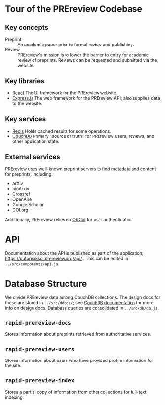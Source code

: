# Tour of the PREreview Codebase

## Key concepts

<dl>
  <dt>Preprint</dt>
  <dd>An academic paper prior to formal review and publishing.</dd>
  <dt>Review</dt>
  <dd>PREreview's mission is to lower the barrier to entry for academic review of preprints.
  Reviews can be requested and submitted via the website.</dd>
</dl>

## Key libraries

* [React](https://reactjs.org/) The UI framework for the PREreview website.
* [Express.js](https://expressjs.com/) The web framework for the PREreview API; also supplies data to the website.

## Key services
* [Redis](https://redis.io/) Holds cached results for some operations.
* [CouchDB](https://couchdb.apache.org/) Primary "source of truth" for PREreview users, reviews, and other application state.

## External services
PREreview uses well-known preprint servers to find metadata and content for preprints, including:

- arXiv
- bioArxiv
- Crossref
- OpenAire
- Google Scholar
- DOI.org

Additionally, PREreview relies on [ORCid](https://orcid.org/) for user authentication.

# API
Documentation about the API is published as part of the application; https://outbreaksci.prereview.org/api/ .
This can be edited in `../src/components/api.js`.

# Database Structure

We divide PREreview data among CouchDB collections.
The design docs for these are stored in `../src/ddocs/`; see [CouchDB documentation](https://docs.couchdb.org/en/stable/ddocs/index.html) for more info on design docs.
Database queries are consolidated in `../src/db/db.js`.

## `rapid-prereview-docs`
Stores information about preprints retrieved from authoritative services.

## `rapid-prereview-users`
Stores information about users who have provided profile information for the site.

## `rapid-prereview-index`
Stores a partial copy of information from other collections for full-text indexing.